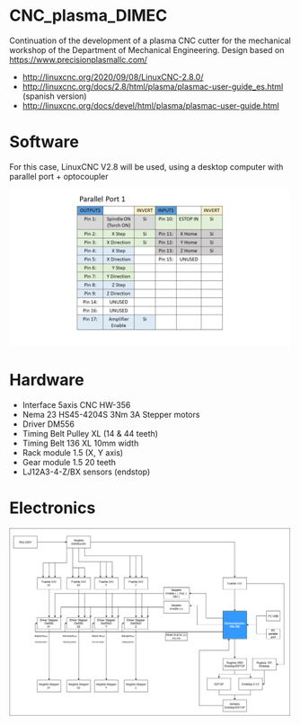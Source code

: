 # CNC_plasma_DIMEC
Continuation of the development of a plasma CNC cutter for the mechanical workshop of the Department of Mechanical Engineering.
Design based on https://www.precisionplasmallc.com/
- http://linuxcnc.org/2020/09/08/LinuxCNC-2.8.0/
- http://linuxcnc.org/docs/2.8/html/plasma/plasmac-user-guide_es.html (spanish version)
- http://linuxcnc.org/docs/devel/html/plasma/plasmac-user-guide.html

# Software
For this case, LinuxCNC V2.8 will be used, using a desktop computer with parallel port + optocoupler

<img src="/Documentacion/pines_parallel_port.png" width="500">

# Hardware
- Interface 5axis CNC HW-356
- Nema 23 HS45-4204S 3Nm 3A Stepper motors
- Driver DM556
- Timing Belt Pulley XL (14 & 44 teeth)
- Timing Belt 136 XL 10mm width
- Rack module 1.5 (X, Y axis)
- Gear module 1.5 20 teeth
- LJ12A3-4-Z/BX sensors (endstop)

# Electronics
<img src="/Documentacion/abstract_wiring_drawing.png" width="500">
